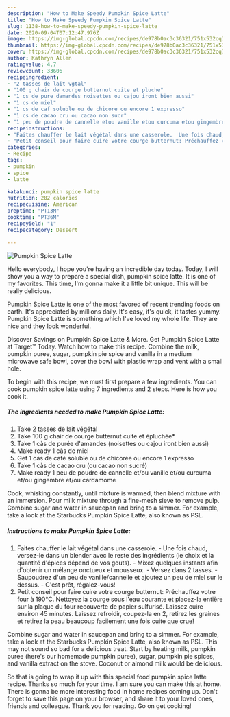```yaml
---
description: "How to Make Speedy Pumpkin Spice Latte"
title: "How to Make Speedy Pumpkin Spice Latte"
slug: 1138-how-to-make-speedy-pumpkin-spice-latte
date: 2020-09-04T07:12:47.976Z
image: https://img-global.cpcdn.com/recipes/de978b0ac3c36321/751x532cq70/pumpkin-spice-latte-photo-principale-de-la-recette.jpg
thumbnail: https://img-global.cpcdn.com/recipes/de978b0ac3c36321/751x532cq70/pumpkin-spice-latte-photo-principale-de-la-recette.jpg
cover: https://img-global.cpcdn.com/recipes/de978b0ac3c36321/751x532cq70/pumpkin-spice-latte-photo-principale-de-la-recette.jpg
author: Kathryn Allen
ratingvalue: 4.7
reviewcount: 33606
recipeingredient:
- "2 tasses de lait vgtal"
- "100 g chair de courge butternut cuite et pluche"
- "1 cs de pure damandes noisettes ou cajou iront bien aussi"
- "1 cs de miel"
- "1 cs de caf soluble ou de chicore ou encore 1 expresso"
- "1 cs de cacao cru ou cacao non sucr"
- "1 peu de poudre de cannelle etou vanille etou curcuma etou gingembre etou cardamome"
recipeinstructions:
- "Faites chauffer le lait végétal dans une casserole.  Une fois chaud, versez-le dans un blender avec le reste des ingrédients (le choix et la quantité d&#39;épices dépend de vos gouts). Mixez quelques instants afin d&#39;obtenir un mélange onctueux et mousseux. Versez dans 2 tasses. Saupoudrez d&#39;un peu de vanille/cannelle et ajoutez un peu de miel sur le dessus. C&#39;est prêt, régalez-vous!"
- "Petit conseil pour faire cuire votre courge butternut: Préchauffez votre four à 190°C. Nettoyez la courge sous l&#39;eau courante et placez-la entière sur la plaque du four recouverte de papier sulfurisé. Laissez cuire environ 45 minutes. Laissez refroidir, coupez-la en 2, retirez les graines et retirez la peau beaucoup facilement une fois cuite que crue!"
categories:
- Recipe
tags:
- pumpkin
- spice
- latte

katakunci: pumpkin spice latte 
nutrition: 282 calories
recipecuisine: American
preptime: "PT13M"
cooktime: "PT36M"
recipeyield: "1"
recipecategory: Dessert

---
```



![Pumpkin Spice Latte](https://img-global.cpcdn.com/recipes/de978b0ac3c36321/751x532cq70/pumpkin-spice-latte-photo-principale-de-la-recette.jpg)

Hello everybody, I hope you're having an incredible day today. Today, I will show you a way to prepare a special dish, pumpkin spice latte. It is one of my favorites. This time, I'm gonna make it a little bit unique. This will be really delicious.

Pumpkin Spice Latte is one of the most favored of recent trending foods on earth. It's appreciated by millions daily. It's easy, it's quick, it tastes yummy. Pumpkin Spice Latte is something which I've loved my whole life. They are nice and they look wonderful.

Discover Savings on Pumpkin Spice Latte &amp; More. Get Pumpkin Spice Latte at Target™ Today. Watch how to make this recipe. Combine the milk, pumpkin puree, sugar, pumpkin pie spice and vanilla in a medium microwave safe bowl, cover the bowl with plastic wrap and vent with a small hole.


To begin with this recipe, we must first prepare a few ingredients. You can cook pumpkin spice latte using 7 ingredients and 2 steps. Here is how you cook it.

<!--inarticleads1-->

##### The ingredients needed to make Pumpkin Spice Latte:

1. Take 2 tasses de lait végétal
1. Take 100 g chair de courge butternut cuite et épluchée*
1. Take 1 càs de purée d&#39;amandes (noisettes ou cajou iront bien aussi)
1. Make ready 1 càs de miel
1. Get 1 càs de café soluble ou de chicorée ou encore 1 expresso
1. Take 1 càs de cacao cru (ou cacao non sucré)
1. Make ready 1 peu de poudre de cannelle et/ou vanille et/ou curcuma et/ou gingembre et/ou cardamome


Cook, whisking constantly, until mixture is warmed, then blend mixture with an immersion. Pour milk mixture through a fine-mesh sieve to remove pulp. Combine sugar and water in saucepan and bring to a simmer. For example, take a look at the Starbucks Pumpkin Spice Latte, also known as PSL. 

<!--inarticleads2-->

##### Instructions to make Pumpkin Spice Latte:

1. Faites chauffer le lait végétal dans une casserole.  - Une fois chaud, versez-le dans un blender avec le reste des ingrédients (le choix et la quantité d&#39;épices dépend de vos gouts). - Mixez quelques instants afin d&#39;obtenir un mélange onctueux et mousseux. - Versez dans 2 tasses. - Saupoudrez d&#39;un peu de vanille/cannelle et ajoutez un peu de miel sur le dessus. - C&#39;est prêt, régalez-vous!
1. Petit conseil pour faire cuire votre courge butternut: Préchauffez votre four à 190°C. Nettoyez la courge sous l&#39;eau courante et placez-la entière sur la plaque du four recouverte de papier sulfurisé. Laissez cuire environ 45 minutes. Laissez refroidir, coupez-la en 2, retirez les graines et retirez la peau beaucoup facilement une fois cuite que crue!


Combine sugar and water in saucepan and bring to a simmer. For example, take a look at the Starbucks Pumpkin Spice Latte, also known as PSL. This may not sound so bad for a delicious treat. Start by heating milk, pumpkin puree (here&#39;s our homemade pumpkin puree), sugar, pumpkin pie spices, and vanilla extract on the stove. Coconut or almond milk would be delicious. 

So that is going to wrap it up with this special food pumpkin spice latte recipe. Thanks so much for your time. I am sure you can make this at home. There is gonna be more interesting food in home recipes coming up. Don't forget to save this page on your browser, and share it to your loved ones, friends and colleague. Thank you for reading. Go on get cooking!

